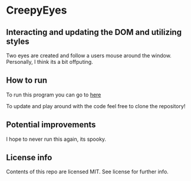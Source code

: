 # CreepyEyes
## Interacting and updating the DOM and utilizing styles
Two eyes are created and follow a users mouse around the window. Personally, I think its a bit offputing. 

## How to run 
To run this program you can go to [here](https://rockgard3n.github.io/CreepyEyes/)

To update and play around with the code feel free to clone the repository!

## Potential improvements 
I hope to never run this again, its spooky. 

## License info
Contents of this repo are licensed MIT. See license for further info. 